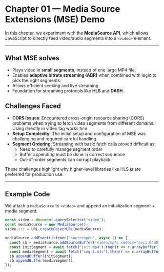# Chapter 01 — Media Source Extensions (MSE) Demo

In this chapter, we experiment with the **MediaSource API**, which allows JavaScript to directly feed video/audio segments into a `<video>` element.

---

## What MSE solves
- Plays video in **small segments**, instead of one large MP4 file.
- Enables **adaptive bitrate streaming (ABR)** when combined with logic to pick the right segments.
- Allows efficient seeking and live streaming.
- Foundation for streaming protocols like **HLS** and **DASH**.

## Challenges Faced

- **CORS Issues**: Encountered cross-origin resource sharing (CORS) problems when trying to fetch video segments from different domains. Using directly in video tag works fine
- **Setup Complexity**: The initial setup and configuration of MSE was challenging and required careful handling.
- **Segment Ordering**: Streaming with basic fetch calls proved difficult as:
  - Need to carefully manage segment order
  - Buffer appending must be done in correct sequence
  - Out-of-order segments can corrupt playback

These challenges highlight why higher-level libraries like HLS.js are preferred for production use.


---

## Example Code
We attach a `MediaSource` to `<video>` and append an initialization segment + media segment:

```js
const video = document.querySelector("video");
const mediaSource = new MediaSource();
video.src = URL.createObjectURL(mediaSource);

mediaSource.addEventListener("sourceopen", async () => {
  const sb = mediaSource.addSourceBuffer('video/mp4; codecs="avc1.64001e, mp4a.40.2"');
  const initSegment = await fetch("init.mp4").then(r => r.arrayBuffer());
  const mediaSegment = await fetch("seg-1.m4s").then(r => r.arrayBuffer());
  sb.appendBuffer(initSegment);
  sb.appendBuffer(mediaSegment);
});

